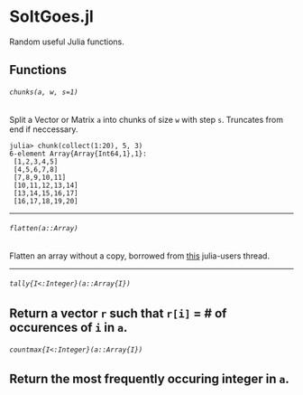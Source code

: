 # SoItGoes.jl
Random useful Julia functions.

## Functions
###### `chunks(a, w, s=1)`
Split a Vector or Matrix `a` into chunks of size `w` with step `s`. Truncates from end if neccessary.
```
julia> chunk(collect(1:20), 5, 3)
6-element Array{Array{Int64,1},1}:
 [1,2,3,4,5]     
 [4,5,6,7,8]     
 [7,8,9,10,11]   
 [10,11,12,13,14]
 [13,14,15,16,17]
 [16,17,18,19,20]
```

---

###### `flatten(a::Array)`

Flatten an array without a copy, borrowed from [this](https://groups.google.com/d/msg/julia-users/1QrIhbRA8hs/9PcNeO2N9wQJ) julia-users thread.

---

###### `tally{I<:Integer}(a::Array{I})`
Return a vector `r` such that `r[i]` = # of occurences of `i` in `a`.
---

###### `countmax{I<:Integer}(a::Array{I})`
Return the most frequently occuring integer in `a`.
---

